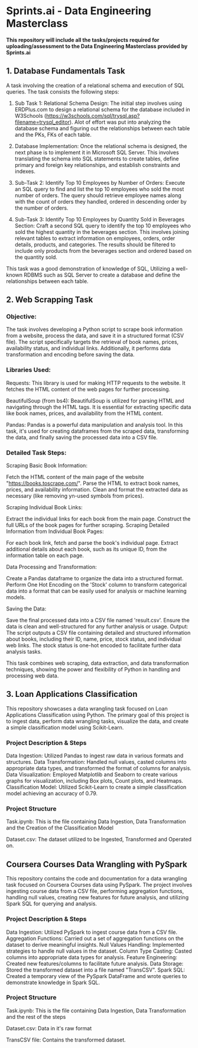 <h1>Sprints.ai - Data Engineering Masterclass</h1>

<p><strong>This repository will include all the tasks/projects required for uploading/assessment to the Data Engineering Masterclass provided by Sprints.ai</strong></p>


<h2>1. Database Fundamentals Task</h2>

A task involving the creation of a relational schema and execution of SQL queries. The task consists the following steps:

1. Sub Task 1: Relational Schema Design:
The initial step involves using ERDPlus.com to design a relational schema for the database included in W3Schools (https://w3schools.com/sql/trysql.asp?filename=trysql_editor). Alot of effort was put into analyzing the database schema and figuring out the relationships between each table and the PKs, FKs of each table.

2. Database Implementation:
Once the relational schema is designed, the next phase is to implement it in Microsoft SQL Server. This involves translating the schema into SQL statements to create tables, define primary and foreign key relationships, and establish constraints and indexes.

4. Sub-Task 2: Identify Top 10 Employees by Number of Orders:
Execute an SQL query to find and list the top 10 employees who sold the most number of orders. The query should retrieve employee names along with the count of orders they handled, ordered in descending order by the number of orders.

5. Sub-Task 3: Identify Top 10 Employees by Quantity Sold in Beverages Section:
Craft a second SQL query to identify the top 10 employees who sold the highest quantity in the beverages section. This involves joining relevant tables to extract information on employees, orders, order details, products, and categories. The results should be filtered to include only products from the beverages section and ordered based on the quantity sold.

This task was a good demonstration of knowledge of SQL, Utilizing a well-known RDBMS such as SQL Server to create a database and define the relationships between each table.

<h2>2. Web Scrapping Task</h2>

<h3>Objective:</h3>
The task involves developing a Python script to scrape book information from a website, process the data, and save it in a structured format (CSV file). The script specifically targets the retrieval of book names, prices, availability status, and individual links. Additionally, it performs data transformation and encoding before saving the data.

<h3>Libraries Used:</h3>

Requests: This library is used for making HTTP requests to the website. It fetches the HTML content of the web pages for further processing.<br>

BeautifulSoup (from bs4): BeautifulSoup is utilized for parsing HTML and navigating through the HTML tags. It is essential for extracting specific data like book names, prices, and availability from the HTML content.

Pandas: Pandas is a powerful data manipulation and analysis tool. In this task, it's used for creating dataframes from the scraped data, transforming the data, and finally saving the processed data into a CSV file.

<h3>Detailed Task Steps:</h3>

Scraping Basic Book Information:

Fetch the HTML content of the main page of the website "https://books.toscrape.com/".
Parse the HTML to extract book names, prices, and availability information.
Clean and format the extracted data as necessary (like removing yn-used symbols from prices).

Scraping Individual Book Links:

Extract the individual links for each book from the main page.
Construct the full URLs of the book pages for further scraping.
Scraping Detailed Information from Individual Book Pages:

For each book link, fetch and parse the book's individual page.
Extract additional details about each book, such as its unique ID, from the information table on each page.

Data Processing and Transformation:

Create a Pandas dataframe to organize the data into a structured format.
Perform One Hot Encoding on the 'Stock' column to transform categorical data into a format that can be easily used for analysis or machine learning models.

Saving the Data:

Save the final processed data into a CSV file named 'result.csv'.
Ensure the data is clean and well-structured for any further analysis or usage.
Output:
The script outputs a CSV file containing detailed and structured information about books, including their ID, name, price, stock status, and individual web links. The stock status is one-hot encoded to facilitate further data analysis tasks.

This task combines web scraping, data extraction, and data transformation techniques, showing the power and flexibility of Python in handling and processing web data.

<h2>3. Loan Applications Classification</h2>
This repository showcases a data wrangling task focused on Loan Applications Classification using Python. The primary goal of this project is to ingest data, perform data wrangling tasks, visualize the data, and create a simple classification model using Scikit-Learn.

<h3>Project Description & Steps</h3>
Data Ingestion: Utilized Pandas to ingest raw data in various formats and structures.
Data Transformation: Handled null values, casted columns into appropriate data types, and transformed the format of columns for analysis.
Data Visualization: Employed Matplotlib and Seaborn to create various graphs for visualization, including Box plots, Count plots, and Heatmaps.
Classification Model: Utilized Scikit-Learn to create a simple classification model achieving an accuracy of 0.79.

<h3>Project Structure</h3>

Task.ipynb: This is the file containing Data Ingestion, Data Transformation and the Creation of the Classification Model

Dataset.csv: The dataset utilized to be Ingested, Transformed and Operated on.


<h2>Coursera Courses Data Wrangling with PySpark</h2>
This repository contains the code and documentation for a data wrangling task focused on Coursera Courses data using PySpark. The project involves ingesting course data from a CSV file, performing aggregation functions, handling null values, creating new features for future analysis, and utilizing Spark SQL for querying and analysis.

<h3>Project Description & Steps</h3>
Data Ingestion: Utilized PySpark to ingest course data from a CSV file.
Aggregation Functions: Carried out a set of aggregation functions on the dataset to derive meaningful insights.
Null Values Handling: Implemented strategies to handle null values in the dataset.
Column Type Casting: Casted columns into appropriate data types for analysis.
Feature Engineering: Created new features/columns to facilitate future analysis.
Data Storage: Stored the transformed dataset into a file named "TransCSV".
Spark SQL: Created a temporary view of the PySpark DataFrame and wrote queries to demonstrate knowledge in Spark SQL.

<h3>Project Structure</h3>

Task.ipynb: This is the file containing Data Ingestion, Data Transformation and the rest of the steps

Dataset.csv: Data in it's raw format

TransCSV file: Contains the transformed dataset.




